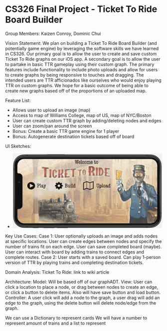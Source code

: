 # CS326 Final Project - Ticket To Ride Board Builder

Group Members: Kaizen Conroy, Dominic Chui

Vision Statement: We plan on building a Ticket To Ride Board Builder (and potentially game engine) by leveraging the software skills we have learned in CS326. Our primary goal is to allow the user to create and save custom Ticket To Ride graphs on our iOS app. A secondary goal is to allow the user to partake in basic TTR gameplay using their custom graph. The primary features include functionality to include photo uploads and allow for users to create graphs by being responsive to touches and dragging. The intended users are TTR afficionados like ourselves who would enjoy playing TTR on custom graphs. We hope for a basic outcome of being able to create new graphs based off of the proportions of an uploaded map.

Feature List:
  * Allows user to upload an image (map)
  * Access to map of Williams College, map of US, map of NYC/Boston
  * User can create custom TTR graph by adding/deleting nodes and edges 
  * User can zoom/pan around the screen
  * Bonus: Create a basic TTR game engine for 1 player
  * Bonus: Autogenerate destination tickets based off of board

UI Sketches: 
  * ![Start Screen](Images/start_screen.png)

Key Use Cases:
  Case 1: User optionally uploads an image and adds nodes at specific locations. User can create edges between nodes and specify the number of trains fit on each edge. User can save completed board (maybe). User can interact with board by adding trains to connect edges and complete routes. 
  Case 2: User starts with a saved board. Can play 1-person version of TTR by playing trains and completing destination tickets. 

Domain Analysis:
  Ticket To Ride: link to wiki article

Architecture:
  Model: Will be based off of our graphADT. 
  View: User can click a location to place a node, or drag between nodes to create an edge, or click a button to delete items. Also will have save button and load button. 
  Controller: A user click will add a node to the graph, a user drag will add an edge to the graph, using the delete button will delete node/edge from the graph. 
  
  
  We can use a Dictionary to represent cards We will have a number to represent amount of trains and a list to represent 
  
